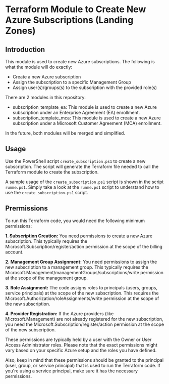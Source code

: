 # Terraform Module to Create New Azure Subscriptions (Landing Zones)

## Introduction

This module is used to create new Azure subscriptions. The following is what the module will do exactly:

- Create a new Azure subscription
- Assign the subscription to a specific Management Group
- Assign user(s)/groups(s) to the subscription with the provided role(s)

There are 2 modules in this repository:

- subscription_template_ea: This module is used to create a new Azure subscription under an Enterprise Agreement (EA) enrollment.
- subscription_template_mca: This module is used to create a new Azure subscription under a Microsoft Customer Agreement (MCA) enrollment.

In the future, both modules will be merged and simplified.

## Usage

Use the PowerShell script `create_subscription.ps1` to create a new subscription. The script will generate the Terraform file needed to call the Terraform module to create the subscription.

A sample usage of the `create_subscription.ps1` script is shown in the script `runme.ps1`. Simply take a look at the `runme.ps1` script to understand how to use the `create_subscription.ps1` script.

## Prermissions

To run this Terraform code, you would need the following minimum permissions:

**1. Subscription Creation:** You need permissions to create a new Azure subscription. This typically requires the Microsoft.Subscription/register/action permission at the scope of the billing account.

**2. Management Group Assignment:** You need permissions to assign the new subscription to a management group. This typically requires the Microsoft.Management/managementGroups/subscriptions/write permission at the scope of the management group.

**3. Role Assignment:** The code assigns roles to principals (users, groups, service principals) at the scope of the new subscription. This requires the Microsoft.Authorization/roleAssignments/write permission at the scope of the new subscription.

**4. Provider Registration:** If the Azure providers (like Microsoft.Management) are not already registered for the new subscription, you need the Microsoft.Subscription/register/action permission at the scope of the new subscription.

These permissions are typically held by a user with the Owner or User Access Administrator roles. Please note that the exact permissions might vary based on your specific Azure setup and the roles you have defined.

Also, keep in mind that these permissions should be granted to the principal (user, group, or service principal) that is used to run the Terraform code. If you're using a service principal, make sure it has the necessary permissions.